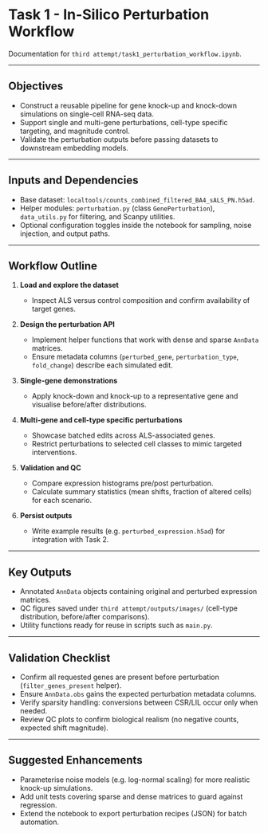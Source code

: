 # Task 1 - In-Silico Perturbation Workflow

Documentation for `third attempt/task1_perturbation_workflow.ipynb`.

---

## Objectives

- Construct a reusable pipeline for gene knock-up and knock-down simulations on single-cell RNA-seq data.
- Support single and multi-gene perturbations, cell-type specific targeting, and magnitude control.
- Validate the perturbation outputs before passing datasets to downstream embedding models.

---

## Inputs and Dependencies

- Base dataset: `localtools/counts_combined_filtered_BA4_sALS_PN.h5ad`.
- Helper modules: `perturbation.py` (class `GenePerturbation`), `data_utils.py` for filtering, and Scanpy utilities.
- Optional configuration toggles inside the notebook for sampling, noise injection, and output paths.

---

## Workflow Outline

1. **Load and explore the dataset**  
   - Inspect ALS versus control composition and confirm availability of target genes.

2. **Design the perturbation API**  
   - Implement helper functions that work with dense and sparse `AnnData` matrices.
   - Ensure metadata columns (`perturbed_gene`, `perturbation_type`, `fold_change`) describe each simulated edit.

3. **Single-gene demonstrations**  
   - Apply knock-down and knock-up to a representative gene and visualise before/after distributions.

4. **Multi-gene and cell-type specific perturbations**  
   - Showcase batched edits across ALS-associated genes.
   - Restrict perturbations to selected cell classes to mimic targeted interventions.

5. **Validation and QC**  
   - Compare expression histograms pre/post perturbation.
   - Calculate summary statistics (mean shifts, fraction of altered cells) for each scenario.

6. **Persist outputs**  
   - Write example results (e.g. `perturbed_expression.h5ad`) for integration with Task 2.

---

## Key Outputs

- Annotated `AnnData` objects containing original and perturbed expression matrices.
- QC figures saved under `third attempt/outputs/images/` (cell-type distribution, before/after comparisons).
- Utility functions ready for reuse in scripts such as `main.py`.

---

## Validation Checklist

- Confirm all requested genes are present before perturbation (`filter_genes_present` helper).
- Ensure `AnnData.obs` gains the expected perturbation metadata columns.
- Verify sparsity handling: conversions between CSR/LIL occur only when needed.
- Review QC plots to confirm biological realism (no negative counts, expected shift magnitude).

---

## Suggested Enhancements

- Parameterise noise models (e.g. log-normal scaling) for more realistic knock-up simulations.
- Add unit tests covering sparse and dense matrices to guard against regression.
- Extend the notebook to export perturbation recipes (JSON) for batch automation.
